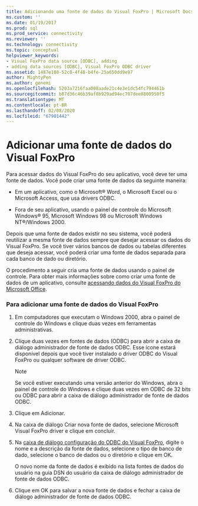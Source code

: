 ```yaml
---
title: Adicionando uma fonte de dados do Visual FoxPro | Microsoft Docs
ms.custom: ''
ms.date: 01/19/2017
ms.prod: sql
ms.prod_service: connectivity
ms.reviewer: ''
ms.technology: connectivity
ms.topic: conceptual
helpviewer_keywords:
- Visual FoxPro data source [ODBC], adding
- adding data sources [ODBC], Visual FoxPro ODBC driver
ms.assetid: 1487e188-52c8-4f48-b4fe-25a650dd9e97
author: MightyPen
ms.author: genemi
ms.openlocfilehash: 5203a7216faa008aade21c4e3e1dc54fc794461b
ms.sourcegitcommit: b87d36c46b39af8b929ad94ec707dee8800950f5
ms.translationtype: MT
ms.contentlocale: pt-BR
ms.lasthandoff: 02/08/2020
ms.locfileid: "67901442"
---
```

# <a name="adding-a-visual-foxpro-data-source"></a>Adicionar uma fonte de dados do Visual FoxPro
Para acessar dados do Visual FoxPro do seu aplicativo, você deve ter uma fonte de dados. Você pode criar uma fonte de dados da seguinte maneira:  
  
-   Em um aplicativo, como o Microsoft® Word, o Microsoft Excel ou o Microsoft Access, que usa drivers ODBC.  
  
-   Fora de seu aplicativo, usando o painel de controle do Microsoft Windows® 95, Microsoft Windows 98 ou Microsoft Windows NT®/Windows 2000.  
  
 Depois que uma fonte de dados existir no seu sistema, você poderá reutilizar a mesma fonte de dados sempre que desejar acessar os dados do Visual FoxPro. Se você tiver vários bancos de dados ou tabelas diferentes que deseja acessar, você poderá criar uma fonte de dados separada para cada banco de dado ou diretório.  
  
 O procedimento a seguir cria uma fonte de dados usando o painel de controle. Para obter mais informações sobre como criar uma fonte de dados de um aplicativo, consulte [acessando dados do Visual FoxPro do Microsoft Office](../../odbc/microsoft/accessing-visual-foxpro-data-from-microsoft-office.md).  
  
### <a name="to-add-a-visual-foxpro-data-source"></a>Para adicionar uma fonte de dados do Visual FoxPro  
  
1.  Em computadores que executam o Windows 2000, abra o painel de controle do Windows e clique duas vezes em ferramentas administrativas.  
  
2.  Clique duas vezes em fontes de dados (ODBC) para abrir a caixa de diálogo administrador de fonte de dados ODBC. Esse ícone estará disponível depois que você tiver instalado o driver ODBC do Visual FoxPro ou qualquer software de driver ODBC.  
  
    > [!NOTE]  
    >  Se você estiver executando uma versão anterior do Windows, abra o painel de controle do Windows e clique duas vezes em ODBC de 32 bits ou ODBC para abrir a caixa de diálogo administrador de fonte de dados ODBC.  
  
3.  Clique em Adicionar.  
  
4.  Na caixa de diálogo Criar nova fonte de dados, selecione Microsoft Visual FoxPro driver e clique em concluir.  
  
5.  Na [caixa de diálogo configuração do ODBC do Visual FoxPro](../../odbc/microsoft/odbc-visual-foxpro-setup-dialog-box.md), digite o nome e a descrição da fonte de dados, selecione o tipo de banco de dado, selecione o banco de dados ou o diretório e clique em OK.  
  
     O novo nome da fonte de dados é exibido na lista fontes de dados do usuário na guia DSN do usuário da caixa de diálogo administrador de fonte de dados ODBC.  
  
6.  Clique em OK para salvar a nova fonte de dados e fechar a caixa de diálogo administrador de fonte de dados ODBC.
